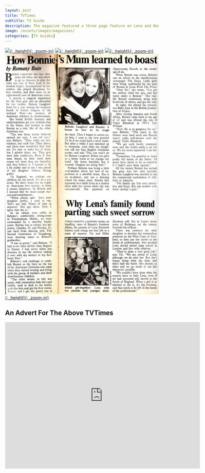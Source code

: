 ```yaml
---
layout: post
title: TVTimes
subtitle: TV Guide
description: The magazine featured a three page feature on Lena and Bonnie.
image: /assets/images/magazines/
categories: [TV Guides]
---
```


[![](/assets/images/magazines/1978-03-25-tvtimes-01.jpg){: .height}{: .zoom-in}](/assets/images/magazines/1978-03-25-tvtimes-01.jpg)
[![](/assets/images/magazines/1978-03-25-tvtimes-02.jpg){: .height}{: .zoom-in}](/assets/images/magazines/1978-03-25-tvtimes-02.jpg)
[![](/assets/images/magazines/1978-03-25-tvtimes-03.jpg){: .height}{: .zoom-in}](/assets/images/magazines/1978-03-25-tvtimes-03.jpg)
[![](/assets/images/magazines/1978-03-25-tvtimes-04.jpg){: .height}{: .zoom-in}](/assets/images/magazines/1978-03-25-tvtimes-04.jpg)

## An Advert For The Above TVTimes
<div class="responsive-video"><iframe width="640px" height="480px" src="https://www.youtube-nocookie.com/embed/vBVFPi0jTDY?start=442&end=471" frameborder="0" allow="accelerometer; autoplay; encrypted-media; gyroscope; picture-in-picture" allowfullscreen></iframe></div>

<style>
.height {width:auto; height:251px;}
</style>

